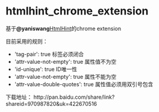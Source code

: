 htmlhint_chrome_extension
==========================

基于<strong>@yaniswang</strong><a href="https://github.com/yaniswang/HTMLHint">HtmlHint</a>的chrome extension 
<p>目前采用的规则：</p>
<ul>
    <li>'tag-pair': true 标签必须闭合</li>
    <li>'attr-value-not-empty': true  属性值不为空</li>
    <li>'id-unique': true ID唯一性</li>
    <li>'attr-value-not-empty': true 属性不能为空</li>
    <li>'attr-value-double-quotes': true 属性值必须用双引号包含</li>
</ul>
下载地址： http://pan.baidu.com/share/link?shareid=970987820&uk=422670516
